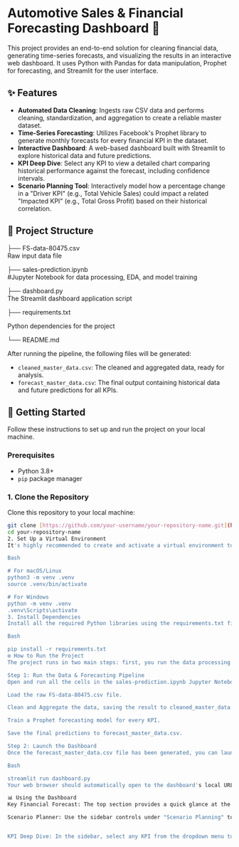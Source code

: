 
# Automotive Sales & Financial Forecasting Dashboard 🚗

This project provides an end-to-end solution for cleaning financial data, generating time-series forecasts, and visualizing the results in an interactive web dashboard. It uses Python with Pandas for data manipulation, Prophet for forecasting, and Streamlit for the user interface.


## ✨ Features

* **Automated Data Cleaning**: Ingests raw CSV data and performs cleaning, standardization, and aggregation to create a reliable master dataset.
* **Time-Series Forecasting**: Utilizes Facebook's Prophet library to generate monthly forecasts for every financial KPI in the dataset.
* **Interactive Dashboard**: A web-based dashboard built with Streamlit to explore historical data and future predictions.
* **KPI Deep Dive**: Select any KPI to view a detailed chart comparing historical performance against the forecast, including confidence intervals.
* **Scenario Planning Tool**: Interactively model how a percentage change in a "Driver KPI" (e.g., Total Vehicle Sales) could impact a related "Impacted KPI" (e.g., Total Gross Profit) based on their historical correlation.

## 📂 Project Structure


├── FS-data-80475.csv           
 Raw input data file
 
├── sales-prediction.ipynb      
#Jupyter Notebook for data processing, EDA, and model training

├── dashboard.py               
 The Streamlit dashboard application script
 
├── requirements.txt      

Python dependencies for the project

└── README.md                


After running the pipeline, the following files will be generated:
* `cleaned_master_data.csv`: The cleaned and aggregated data, ready for analysis.
* `forecast_master_data.csv`: The final output containing historical data and future predictions for all KPIs.

## 🚀 Getting Started

Follow these instructions to set up and run the project on your local machine.

### Prerequisites

* Python 3.8+
* `pip` package manager

### 1. Clone the Repository

Clone this repository to your local machine:
```bash
git clone [https://github.com/your-username/your-repository-name.git](https://github.com/your-username/your-repository-name.git)
cd your-repository-name
2. Set Up a Virtual Environment
It's highly recommended to create and activate a virtual environment to manage project dependencies.

Bash

# For macOS/Linux
python3 -m venv .venv
source .venv/bin/activate

# For Windows
python -m venv .venv
.venv\Scripts\activate
3. Install Dependencies
Install all the required Python libraries using the requirements.txt file.

Bash

pip install -r requirements.txt
⚙️ How to Run the Project
The project runs in two main steps: first, you run the data processing and forecasting pipeline, and second, you launch the interactive dashboard.

Step 1: Run the Data & Forecasting Pipeline
Open and run all the cells in the sales-prediction.ipynb Jupyter Notebook. This script will:

Load the raw FS-data-80475.csv file.

Clean and Aggregate the data, saving the result to cleaned_master_data.csv.

Train a Prophet forecasting model for every KPI.

Save the final predictions to forecast_master_data.csv.

Step 2: Launch the Dashboard
Once the forecast_master_data.csv file has been generated, you can launch the Streamlit dashboard. Run the following command in your terminal:

Bash

streamlit run dashboard.py
Your web browser should automatically open to the dashboard's local URL (usually http://localhost:8501).

📊 Using the Dashboard
Key Financial Forecast: The top section provides a quick glance at the predicted values for the next three months for primary KPIs like Gross Profit and Sales.

Scenario Planner: Use the sidebar controls under "Scenario Planning" to select a Driver KPI and an Impacted KPI. Adjust the slider to see how a change in the driver's forecast could potentially affect the other KPI.


KPI Deep Dive: In the sidebar, select any KPI from the dropdown menu to view its detailed historical vs. forecast performance chart and a bar chart of its 3-month forecast.




